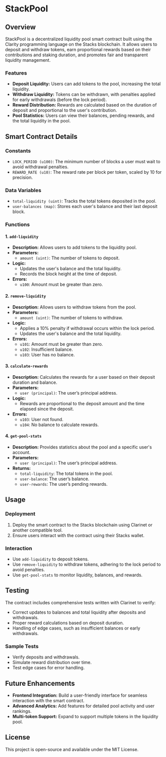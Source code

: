 # StackPool

## Overview
StackPool is a decentralized liquidity pool smart contract built using the Clarity programming language on the Stacks blockchain. It allows users to deposit and withdraw tokens, earn proportional rewards based on their contributions and staking duration, and promotes fair and transparent liquidity management.

### Features
- **Deposit Liquidity:** Users can add tokens to the pool, increasing the total liquidity.
- **Withdraw Liquidity:** Tokens can be withdrawn, with penalties applied for early withdrawals (before the lock period).
- **Reward Distribution:** Rewards are calculated based on the duration of deposit and proportional to the user's contribution.
- **Pool Statistics:** Users can view their balances, pending rewards, and the total liquidity in the pool.

## Smart Contract Details

### Constants
- `LOCK_PERIOD (u100)`: The minimum number of blocks a user must wait to avoid withdrawal penalties.
- `REWARD_RATE (u10)`: The reward rate per block per token, scaled by 10 for precision.

### Data Variables
- `total-liquidity (uint)`: Tracks the total tokens deposited in the pool.
- `user-balances (map)`: Stores each user's balance and their last deposit block.

### Functions

#### 1. `add-liquidity`
- **Description:** Allows users to add tokens to the liquidity pool.
- **Parameters:**
  - `amount (uint)`: The number of tokens to deposit.
- **Logic:**
  - Updates the user's balance and the total liquidity.
  - Records the block height at the time of deposit.
- **Errors:**
  - `u100`: Amount must be greater than zero.

#### 2. `remove-liquidity`
- **Description:** Allows users to withdraw tokens from the pool.
- **Parameters:**
  - `amount (uint)`: The number of tokens to withdraw.
- **Logic:**
  - Applies a 10% penalty if withdrawal occurs within the lock period.
  - Updates the user's balance and the total liquidity.
- **Errors:**
  - `u101`: Amount must be greater than zero.
  - `u102`: Insufficient balance.
  - `u103`: User has no balance.

#### 3. `calculate-rewards`
- **Description:** Calculates the rewards for a user based on their deposit duration and balance.
- **Parameters:**
  - `user (principal)`: The user’s principal address.
- **Logic:**
  - Rewards are proportional to the deposit amount and the time elapsed since the deposit.
- **Errors:**
  - `u103`: User not found.
  - `u104`: No balance to calculate rewards.

#### 4. `get-pool-stats`
- **Description:** Provides statistics about the pool and a specific user's account.
- **Parameters:**
  - `user (principal)`: The user’s principal address.
- **Returns:**
  - `total-liquidity`: The total tokens in the pool.
  - `user-balance`: The user’s balance.
  - `user-rewards`: The user’s pending rewards.

## Usage

### Deployment
1. Deploy the smart contract to the Stacks blockchain using Clarinet or another compatible tool.
2. Ensure users interact with the contract using their Stacks wallet.

### Interaction
- Use `add-liquidity` to deposit tokens.
- Use `remove-liquidity` to withdraw tokens, adhering to the lock period to avoid penalties.
- Use `get-pool-stats` to monitor liquidity, balances, and rewards.

## Testing
The contract includes comprehensive tests written with Clarinet to verify:
- Correct updates to balances and total liquidity after deposits and withdrawals.
- Proper reward calculations based on deposit duration.
- Handling of edge cases, such as insufficient balances or early withdrawals.

### Sample Tests
- Verify deposits and withdrawals.
- Simulate reward distribution over time.
- Test edge cases for error handling.

## Future Enhancements
- **Frontend Integration:** Build a user-friendly interface for seamless interaction with the smart contract.
- **Advanced Analytics:** Add features for detailed pool activity and user rankings.
- **Multi-token Support:** Expand to support multiple tokens in the liquidity pool.

## License
This project is open-source and available under the MIT License.

